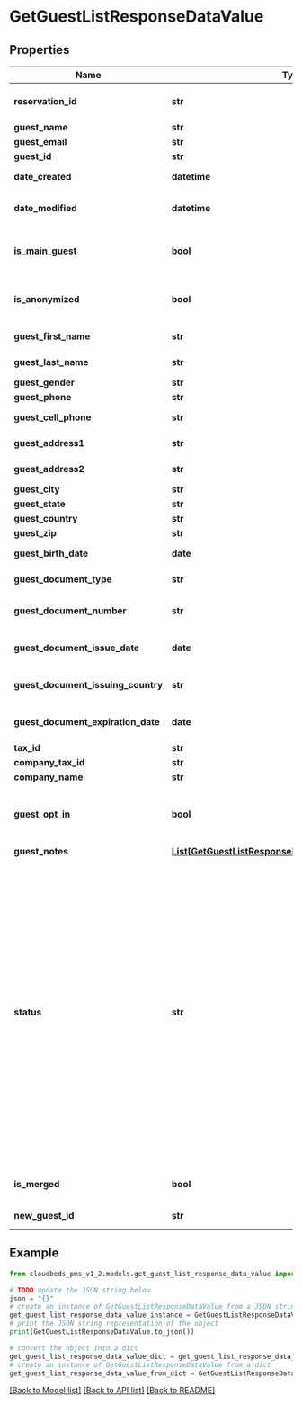 # GetGuestListResponseDataValue


## Properties

Name | Type | Description | Notes
------------ | ------------- | ------------- | -------------
**reservation_id** | **str** | Reservation&#39;s unique identifier | [optional] 
**guest_name** | **str** | Guest Name | [optional] 
**guest_email** | **str** | Guest Email | [optional] 
**guest_id** | **str** | Guest ID | [optional] 
**date_created** | **datetime** | Reservation creation date | [optional] 
**date_modified** | **datetime** | Reservation modification date | [optional] 
**is_main_guest** | **bool** | If the guest is the main guest of its reservation | [optional] 
**is_anonymized** | **bool** | Flag indicating the guest data was removed upon request | [optional] 
**guest_first_name** | **str** | Guest First Name | [optional] 
**guest_last_name** | **str** | Guest Last Name | [optional] 
**guest_gender** | **str** | Guest Gender | [optional] 
**guest_phone** | **str** | Guest Phone | [optional] 
**guest_cell_phone** | **str** | Guest Cell Phone | [optional] 
**guest_address1** | **str** | Guest Address (line 1) | [optional] 
**guest_address2** | **str** | Guest Address (line 2) | [optional] 
**guest_city** | **str** | Guest City | [optional] 
**guest_state** | **str** | Guest State | [optional] 
**guest_country** | **str** | Guest Country | [optional] 
**guest_zip** | **str** | Guest Zip code | [optional] 
**guest_birth_date** | **date** | Guest Birth Date | [optional] 
**guest_document_type** | **str** | Guest Document Type | [optional] 
**guest_document_number** | **str** | Guest Document Number | [optional] 
**guest_document_issue_date** | **date** | Guest Document Issue Date | [optional] 
**guest_document_issuing_country** | **str** | Guest Document Issuing Country | [optional] 
**guest_document_expiration_date** | **date** | Guest Document Expiration Date | [optional] 
**tax_id** | **str** | Tax ID | [optional] 
**company_tax_id** | **str** | Company tax ID | [optional] 
**company_name** | **str** | Company name | [optional] 
**guest_opt_in** | **bool** | If guest has opted-in to marketing communication or not | [optional] 
**guest_notes** | [**List[GetGuestListResponseDataValueGuestNotesInner]**](GetGuestListResponseDataValueGuestNotesInner.md) | Guest Notes | [optional] 
**status** | **str** | Reservation status&lt;br /&gt; in_progress - Reservation is pending confirmation&lt;br /&gt; confirmed - Reservation is confirmed&lt;br /&gt; not_confirmed - Reservation not passed confirmation&lt;br /&gt; canceled - Reservation is canceled&lt;br /&gt; checked_in - Guest is in hotel&lt;br /&gt; checked_out - Guest already left hotel&lt;br /&gt; no_show - Guest didn&#39;t showed up on check-in date | [optional] 
**is_merged** | **bool** | Flag indicating that guest was merged | [optional] 
**new_guest_id** | **str** | Merged guest ID | [optional] 

## Example

```python
from cloudbeds_pms_v1_2.models.get_guest_list_response_data_value import GetGuestListResponseDataValue

# TODO update the JSON string below
json = "{}"
# create an instance of GetGuestListResponseDataValue from a JSON string
get_guest_list_response_data_value_instance = GetGuestListResponseDataValue.from_json(json)
# print the JSON string representation of the object
print(GetGuestListResponseDataValue.to_json())

# convert the object into a dict
get_guest_list_response_data_value_dict = get_guest_list_response_data_value_instance.to_dict()
# create an instance of GetGuestListResponseDataValue from a dict
get_guest_list_response_data_value_from_dict = GetGuestListResponseDataValue.from_dict(get_guest_list_response_data_value_dict)
```
[[Back to Model list]](../README.md#documentation-for-models) [[Back to API list]](../README.md#documentation-for-api-endpoints) [[Back to README]](../README.md)


